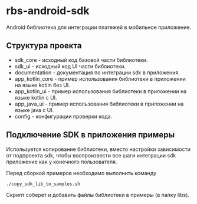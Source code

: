# rbs-android-sdk

Android библиотека для интеграции платежей в мобильное приложение.

## Структура проекта

* sdk_core - исходный код базовой части библиотеки.
* sdk_ui - исходный код UI части библиотеки.
* documentation - документация по интеграции sdk в приложения.
* app_kotlin_core - пример использования библиотеки в приложении на языке kotlin без UI.
* app_kotlin_ui - пример использования библиотеки в приложении на языке kotlin с UI.
* app_java_ui - пример использования библиотеки в приложении на языке java с UI.
* config - конфигурации проверки кода.


## Подключение SDK в приложения примеры

Используется копирование библиотеки, вместо настройки зависимости от подпроекта sdk, чтобы 
воспроизвести все шаги интеграции sdk приложение как у конечного пользователя.

Перед сборкой примеров необходимо выполнить команду

```shell script
./copy_sdk_lib_to_samples.sh
```

Скрипт соберет и добавить файлы библиотеки в примеры (в папку libs).